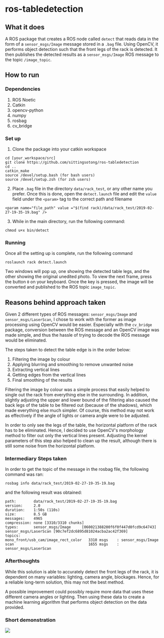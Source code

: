 # ros-tabledetection

## What it does 
A ROS package that creates a ROS node called ```detect``` that reads data in the form of a ```sensor_msgs/Image``` message stored in a ```.bag``` file. Using OpenCV, it performs object detection such that the front legs of the rack is detected. It then publishes the detected results as a ```sensor_msgs/Image``` ROS message to the topic ```/image_topic```. 

## How to run 
### Dependencies 
1. ROS Noetic
2. Catkin
3. opencv-python
4. numpy
5. rosbag
6. cv_bridge 

### Set up
1. Clone the package into your catkin workspace
``` 
cd [your_workspace/src]
git clone https://github.com/sittingsotong/ros-tabledetection
cd .. 
catkin_make
source /devel/setup.bash (for bash users)
source /devel/setup.zsh (for zsh users)
```

2. Place ```.bag``` file in the directory ```data/rack_test```, or any other name you prefer. Once this is done, open the ```detect.launch``` file and edit the ```value``` field under the ```<param>``` tag to the correct path and filename

```
<param name="file_path" value ="$(find rack)/data/rack_test/2019-02-27-19-35-19.bag" />
```

3. While in the main directory, run the following command:
```
chmod u+x bin/detect
```

### Running 
Once all the setting up is complete, run the following command 
``` 
roslaunch rack detect.launch
```

Two windows will pop up, one showing the detected table legs, and the other showing the original unedited photo. To view the next frame, press the button ```0``` on your keyboard. Once the key is pressed, the image will be converted and published to the ROS topic ```image_topic```.

## Reasons behind approach taken
Given 2 different types of ROS messages: ```sensor_msgs/Image``` and ```sensor_msgs/LaserScan```, I chose to work with the former as image processing using OpenCV would be easier. Especially with the ```cv_bridge``` package, conversion between the ROS message and an OpenCV image was made simple, and thus the hassle of trying to decode the ROS message would be eliminated. 

The steps taken to detect the table edge is in the order below:
1. Filtering the image by colour
2. Applying blurring and smoothing to remove unwanted noise
3. Extracting vertical lines
4. Getting edges from the vertical lines
5. Final smoothing of the results

Filtering the image by colour was a simple process that easily helped to single out the rack from everything else in the surrounding. In addition, slightly adjusting the upper and lower bound of the filtering also caused the back legs of the table to be filtered out (because of the shadows), which made everything else much simpler. Of course, this method may not work as effectively if the angle of lights or camera angle were to be adjusted. 

In order to only see the legs of the table, the horizontal platform of the rack has to be eliminated. Hence, I decided to use OpenCV's morphology method to filter out only the vertical lines present. Adjusting the kernel parameters of this step also helped to clean up the result, although there is still some noise from the horizontal platform. 

### Intermediary Steps taken
In order to get the topic of the message in the rosbag file, the following command was ran:
```
rosbag info data/rack_test/2019-02-27-19-35-19.bag
```
and the following result was obtained:
```
path:        data/rack_test/2019-02-27-19-35-19.bag 
version:     2.0 
duration:    1:50s (110s) 
size:        8.5 GB 
messages:    4965 
compression: none [3310/3310 chunks] 
types:       sensor_msgs/Image     [060021388200f6f0f447d0fcd9c64743] sensor_msgs/LaserScan [90c7ef2dc6895d81024acba2ac42f369] 
topics:      
mono_front/usb_cam/image_rect_color   3310 msgs    : sensor_msgs/Image 
scan                                  1655 msgs    : sensor_msgs/LaserScan
```

### Afterthoughts
While this solution is able to accurately detect the front legs of the rack, it is dependent on many variables: lighting, camera angle, blockages. Hence, for a reliable long-term solution, this may not the best method.

A possible improvement could possibly require more data that uses these different camera angles or lighting. Then using these data to create a machine learning algorithm that performs object detection on the data provided. 

### Short demonstration
![](results.gif)
